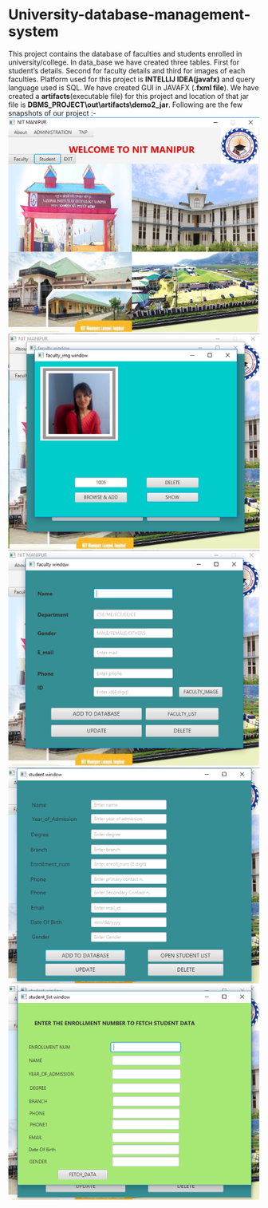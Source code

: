 # University-database-management-system
This project contains the database of faculties and students enrolled in university/college. 
In data_base we have created three tables. First for student’s details. Second for
faculty details and third for images of each faculties.
Platform used for this project is **INTELLIJ IDEA(javafx)** and query language used is SQL.
We have created GUI in JAVAFX (**.fxml file**).
We have created a **artifacts**(executable file) for this project and location of that jar file is **DBMS_PROJECT\out\artifacts\demo2_jar**.
Following are the few snapshots of our project :-
![main](main.png)
![faculty_image](faculty_image.png)
![faculty](faculty.png)
![student](student.png)
![student_details](student_details.png)

